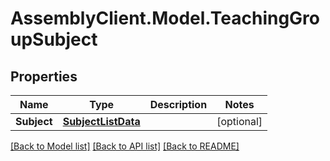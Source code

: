 # AssemblyClient.Model.TeachingGroupSubject
## Properties

Name | Type | Description | Notes
------------ | ------------- | ------------- | -------------
**Subject** | [**SubjectListData**](SubjectListData.md) |  | [optional] 

[[Back to Model list]](../README.md#documentation-for-models) [[Back to API list]](../README.md#documentation-for-api-endpoints) [[Back to README]](../README.md)

